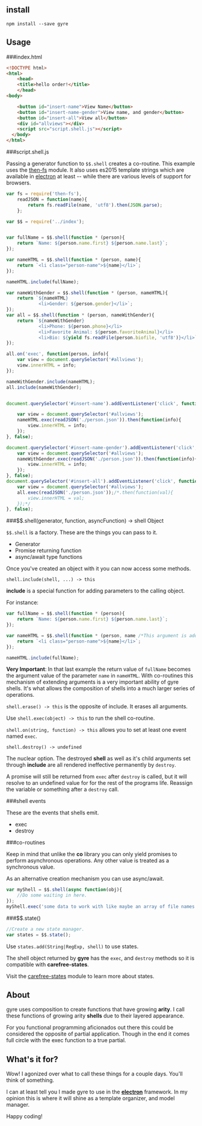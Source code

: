install
-------

`npm install --save gyre`

Usage
-----

###index.html

```html
<!DOCTYPE html>
<html>
    <head>
    <title>hello order!</title>
    </head>
<body>

    <button id="insert-name">View Name</button>
    <button id="insert-name-gender">View name, and gender</button>
    <button id="insert-all">View all</button>
    <div id="allviews"></div>
    <script src="script.shell.js"></script>
  </body>
</html>
```

###script.shell.js

Passing a generator function to `$$.shell` creates a co-routine. This example uses the [then-fs](https://www.npmjs.com/package/then-fs) module. It also uses es2015 template strings which are available in [electron](http://electron.atom.io/) at least -- while there are various levels of support for browsers.

```javascript
var fs = require('then-fs'),
    readJSON = function(name){
        return fs.readFile(name, 'utf8').then(JSON.parse);
    };

var $$ = require('../index');


var fullName = $$.shell(function * (person){
    return `Name: ${person.name.first} ${person.name.last}`;
});

var nameHTML = $$.shell(function * (person, name){
    return `<li class="person-name">${name}</li>`;
});

nameHTML.include(fullName);

var nameWithGender = $$.shell(function * (person, nameHTML){
    return `${nameHTML}
            <li>Gender: ${person.gender}</li>`;
});
var all = $$.shell(function * (person, nameWithGender){
    return `${nameWithGender}
            <li>Phone: ${person.phone}</li>
            <li>Favorite Animal: ${person.favoriteAnimal}</li>
            <li>Bio: ${yield fs.readFile(person.biofile, 'utf8')}</li>`;
});

all.on('exec', function(person, info){
    var view = document.querySelector('#allviews');
    view.innerHTML = info;
});

nameWithGender.include(nameHTML);
all.include(nameWithGender);


document.querySelector('#insert-name').addEventListener('click', function(){

    var view = document.querySelector('#allviews');
    nameHTML.exec(readJSON('./person.json')).then(function(info){
        view.innerHTML = info;
    });
}, false);

document.querySelector('#insert-name-gender').addEventListener('click', function(){
    var view = document.querySelector('#allviews');
    nameWithGender.exec(readJSON('./person.json')).then(function(info){
        view.innerHTML = info;
    });
}, false);
document.querySelector('#insert-all').addEventListener('click', function(){
    var view = document.querySelector('#allviews');
    all.exec(readJSON('./person.json'));/*.then(function(val){
        view.innerHTML = val;
    });*/
}, false);

```

###$$.shell(generator, function, asyncFunction) -> shell Object

`$$.shell` is a factory. These are the things you can pass to it.

-	Generator
-	Promise returning function
-	async/await type functions

Once you've created an object with it you can now access some methods.

`shell.include(shell, ...) -> this`

**include** is a special function for adding parameters to the calling object.

For instance:

```javascript
var fullName = $$.shell(function * (person){
    return `Name: ${person.name.first} ${person.name.last}`;
});

var nameHTML = $$.shell(function * (person, name /*This argument is added by include*/){
    return `<li class="person-name">${name}</li>`;
});

nameHTML.include(fullName);

```

**Very Important**: In that last example the return value of `fullName` becomes the argument value of the parameter `name` in `nameHTML`. With co-routines this mechanism of extending arguments is a very important ability of gyre shells. It's what allows the composition of shells into a much larger series of operations.

`shell.erase() -> this` is the opposite of include. It erases all arguments.

Use `shell.exec(object) -> this` to run the shell co-routine.

`shell.on(string, function) -> this` allows you to set at least one event named `exec`.

`shell.destroy() -> undefined`

The nuclear option. The destroyed **shell** as well as it's child arguments set through **include** are all rendered ineffective permanently by `destroy`.

A promise will still be returned from `exec` after `destroy` is called, but it will resolve to an undefined value for for the rest of the programs life. Reassign the variable or something after a `destroy` call.

###shell events

These are the events that shells emit.

-	exec
-	destroy

###co-routines

Keep in mind that unlike the **co** library you can only yield promises to perform asynchronous operations. Any other value is treated as a synchronous value.

As an alternative creation mechanism you can use async/await.

```javascript
var myShell = $$.shell(async function(obj){
    //Do some waiting in here.
});
myShell.exec('some data to work with like maybe an array of file names');

```

###$$.state()

```javascript
//Create a new state manager.
var states = $$.state();
```

Use `states.add(String|RegExp, shell)` to use states.

The shell object returned by **gyre** has the `exec`, and `destroy` methods so it is compatible with **carefree-states**.

Visit the [carefree-states](https://www.npmjs.com/package/carefree-states) module to learn more about states.

About
-----

gyre uses composition to create functions that have growing **arity**. I call these functions of growing arity **shells** due to their layered appearance.

For you functional programming aficionados out there this could be considered the opposite of partial application. Though in the end it comes full circle with the exec function to a true partial.

What's it for?
--------------

Wow! I agonized over what to call these things for a couple days. You'll think of something.

I can at least tell you I made gyre to use in the **[electron](http://electron.atom.io/)** framework. In my opinion this is where it will shine as a template organizer, and model manager.

Happy coding!
